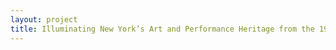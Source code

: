 ```yaml
--- 
layout: project 
title: Illuminating New York’s Art and Performance Heritage from the 1960s to the Present: Solomon R. Guggenheim Museum Archives Audiovisual Collections
---
```



